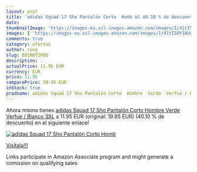 ```yaml
---
layout: post
title: 'adidas Squad 17 Sho Pantalón Corto  Homb al 40.10 % de descuento'
date: 
thumbnailImage: 'https://images-eu.ssl-images-amazon.com/images/I/41tI5OYIAUL._SL200_.jpg'
images: [ 'https://images-eu.ssl-images-amazon.com/images/I/41tI5OYIAUL._SL200_.jpg' ]
comments: true
category: ofertas
author: ring
slug: B01N0TIPBO
description:
actualPrice: 11.95 EUR
currency: EUR
price: 11.95
comparePrice: 19.95 EUR
inStock: true
prodname: adidas Squad 17 Sho Pantalón Corto  Hombre  Verde  Verfue / Blanco   3XL
---
```


Ahora mismo tienes [adidas Squad 17 Sho Pantalón Corto  Hombre  Verde  Verfue / Blanco   3XL](https://www.amazon.es/dp/B01N0TIPBO/?tag=tolees-21) a 11.95 EUR (original: 19.95 EUR) (40.10 %  de descuento) en el siguiente enlace!

[![adidas Squad 17 Sho Pantalón Corto  Homb](https://images-eu.ssl-images-amazon.com/images/I/41tI5OYIAUL._SL200_.jpg)](https://www.amazon.es/dp/B01N0TIPBO/?tag=tolees-21)

[Visítala!!!](https://www.amazon.es/dp/B01N0TIPBO/?tag=tolees-21)

Links participate in Amazon Associate program and might generate a comission on qualifying sales
